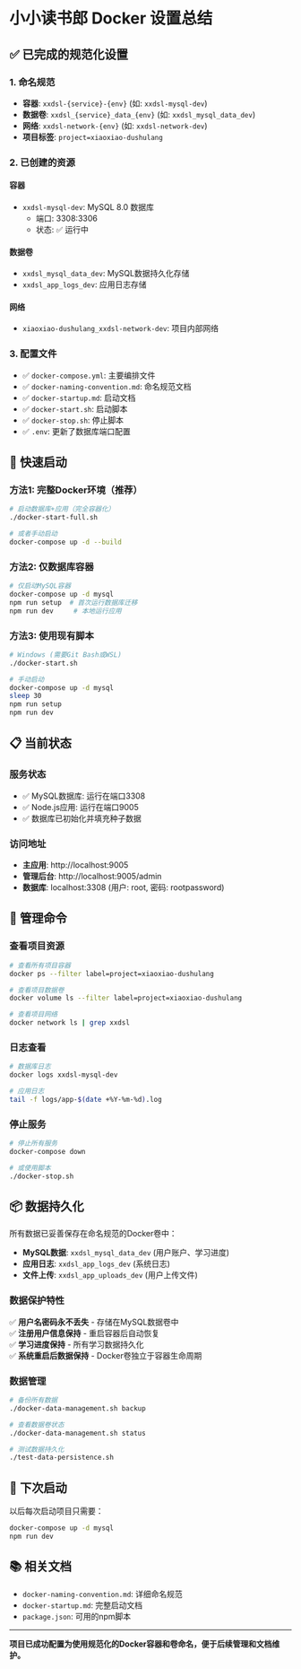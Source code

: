 # 小小读书郎 Docker 设置总结

## ✅ 已完成的规范化设置

### 1. 命名规范
- **容器**: `xxdsl-{service}-{env}` (如: `xxdsl-mysql-dev`)
- **数据卷**: `xxdsl_{service}_data_{env}` (如: `xxdsl_mysql_data_dev`)
- **网络**: `xxdsl-network-{env}` (如: `xxdsl-network-dev`)
- **项目标签**: `project=xiaoxiao-dushulang`

### 2. 已创建的资源

#### 容器
- `xxdsl-mysql-dev`: MySQL 8.0 数据库
  - 端口: 3308:3306
  - 状态: ✅ 运行中

#### 数据卷
- `xxdsl_mysql_data_dev`: MySQL数据持久化存储
- `xxdsl_app_logs_dev`: 应用日志存储

#### 网络
- `xiaoxiao-dushulang_xxdsl-network-dev`: 项目内部网络

### 3. 配置文件
- ✅ `docker-compose.yml`: 主要编排文件
- ✅ `docker-naming-convention.md`: 命名规范文档
- ✅ `docker-startup.md`: 启动文档
- ✅ `docker-start.sh`: 启动脚本
- ✅ `docker-stop.sh`: 停止脚本
- ✅ `.env`: 更新了数据库端口配置

## 🚀 快速启动

### 方法1: 完整Docker环境（推荐）
```bash
# 启动数据库+应用（完全容器化）
./docker-start-full.sh

# 或者手动启动
docker-compose up -d --build
```

### 方法2: 仅数据库容器
```bash
# 仅启动MySQL容器
docker-compose up -d mysql
npm run setup  # 首次运行数据库迁移
npm run dev     # 本地运行应用
```

### 方法3: 使用现有脚本
```bash
# Windows (需要Git Bash或WSL)
./docker-start.sh

# 手动启动
docker-compose up -d mysql
sleep 30
npm run setup
npm run dev
```

## 📋 当前状态

### 服务状态
- ✅ MySQL数据库: 运行在端口3308
- ✅ Node.js应用: 运行在端口9005
- ✅ 数据库已初始化并填充种子数据

### 访问地址
- **主应用**: http://localhost:9005
- **管理后台**: http://localhost:9005/admin
- **数据库**: localhost:3308 (用户: root, 密码: rootpassword)

## 🔧 管理命令

### 查看项目资源
```bash
# 查看所有项目容器
docker ps --filter label=project=xiaoxiao-dushulang

# 查看项目数据卷
docker volume ls --filter label=project=xiaoxiao-dushulang

# 查看项目网络
docker network ls | grep xxdsl
```

### 日志查看
```bash
# 数据库日志
docker logs xxdsl-mysql-dev

# 应用日志
tail -f logs/app-$(date +%Y-%m-%d).log
```

### 停止服务
```bash
# 停止所有服务
docker-compose down

# 或使用脚本
./docker-stop.sh
```

## 📦 数据持久化

所有数据已妥善保存在命名规范的Docker卷中：
- **MySQL数据**: `xxdsl_mysql_data_dev` (用户账户、学习进度)
- **应用日志**: `xxdsl_app_logs_dev` (系统日志)
- **文件上传**: `xxdsl_app_uploads_dev` (用户上传文件)

### 数据保护特性
✅ **用户名密码永不丢失** - 存储在MySQL数据卷中  
✅ **注册用户信息保持** - 重启容器后自动恢复  
✅ **学习进度保持** - 所有学习数据持久化  
✅ **系统重启后数据保持** - Docker卷独立于容器生命周期  

### 数据管理
```bash
# 备份所有数据
./docker-data-management.sh backup

# 查看数据卷状态
./docker-data-management.sh status

# 测试数据持久化
./test-data-persistence.sh
```

## 🔄 下次启动

以后每次启动项目只需要：
```bash
docker-compose up -d mysql
npm run dev
```

## 📚 相关文档
- `docker-naming-convention.md`: 详细命名规范
- `docker-startup.md`: 完整启动文档
- `package.json`: 可用的npm脚本

---
**项目已成功配置为使用规范化的Docker容器和卷命名，便于后续管理和文档维护。**